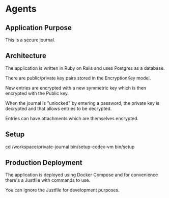 # Agents

## Application Purpose

This is a secure journal. 


## Architecture

The application is written in Ruby on Rails and uses Postgres as a database. 

There are public/private key pairs stored in the  EncryptionKey model. 

New entries are encrypted with a new symmetric key which is then encrypted
with the Public key. 

When the journal is "unlocked" by entering a password, the private key is decrypted
and that allows entries to be decrypted. 

Entries can have attachments which are themselves encrypted. 

## Setup

cd /workspace/private-journal
bin/setup-codex-vm
bin/setup


## Production Deployment

The application is deployed using Docker Compose and for convenience there's a Justfile with
commands to use. 

You can ignore the Justfile for development purposes. 
